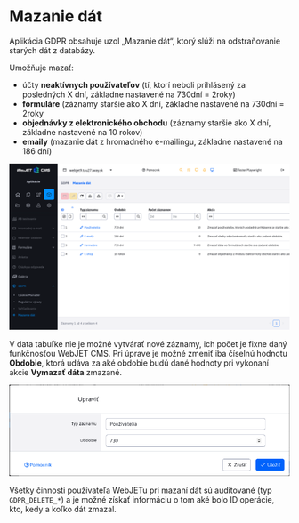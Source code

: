 # Mazanie dát

Aplikácia GDPR obsahuje uzol „Mazanie dát“, ktorý slúži na odstraňovanie starých dát z databázy.

Umožňuje mazať:

-	účty **neaktívnych používateľov** (tí, ktorí neboli prihlásený za posledných X dní, základne nastavené na 730dní = 2roky)
-	**formuláre** (záznamy staršie ako X dní, základne nastavené na 730dní = 2roky
-	**objednávky z elektronického obchodu** (záznamy staršie ako X dní, základne nastavené na 10 rokov)
-	**emaily** (mazanie dát z hromadného e-mailingu, základne nastavené na 186 dní)

![](data-deleting-dataTable.png)

V data tabuľke nie je možné vytvárať nové záznamy, ich počet je fixne daný funkčnosťou WebJET CMS. Pri úprave je možné zmeniť iba číselnú hodnotu **Obdobie**, ktorá udáva za aké obdobie budú dané hodnoty pri vykonaní akcie **Vymazať dáta** zmazané.

![](data-deleting-editor.png)

Všetky činnosti používateľa WebJETu pri mazaní dát sú auditované (typ ```GDPR_DELETE_*```) a je možné získať informáciu o tom aké bolo ID operácie, kto, kedy a koľko dát zmazal.
